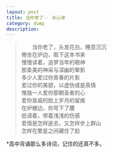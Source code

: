 ```yaml
---
layout: post
title: 当你老了-- 冰心译
category: dump
description:  
---
```


>　　当你老了，头发花白，睡意沉沉  
    倦坐在炉边，取下这本书来  
    慢慢读着，追梦当年的眼神  
    那柔美的神采与深幽的晕影  
    多少人爱过你青春的片影  
    爱过你的美貌，以虚伪或是真情  
     惟独一人爱你那朝圣者的心  
    爱你哀戚的脸上岁月的留痕  
    在炉栅边，你弯下了腰  
    低语着，带着浅浅的伤感  
    爱情是怎样逝去，又怎样步上群山  
    怎样在繁星之间藏住了脸  


*高中背诵那么多诗词，记住的还真不多。
